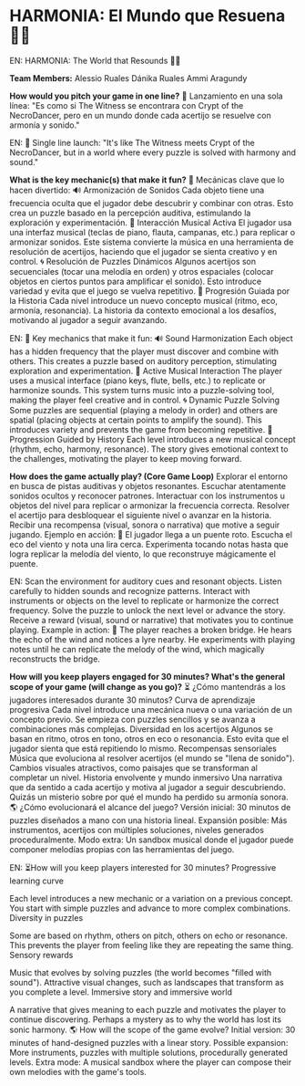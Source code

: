 # HARMONIA: El Mundo que Resuena 🎼✨
EN: HARMONIA: The World that Resounds 🎼✨

**Team Members:** 
Alessio Ruales
Dánika Ruales
Ammi Aragundy

**How would you pitch your game in one line?**
📢 Lanzamiento en una sola línea:
"Es como si The Witness se encontrara con Crypt of the NecroDancer, pero en un mundo donde cada acertijo se resuelve con armonía y sonido."

EN: 📢 Single line launch:
"It's like The Witness meets Crypt of the NecroDancer, but in a world where every puzzle is solved with harmony and sound."


**What is the key mechanic(s) that make it fun?**
🎼 Mecánicas clave que lo hacen divertido:
🔊 Armonización de Sonidos
Cada objeto tiene una frecuencia oculta que el jugador debe descubrir y combinar con otras.
Esto crea un puzzle basado en la percepción auditiva, estimulando la exploración y experimentación.
🎹 Interacción Musical Activa
El jugador usa una interfaz musical (teclas de piano, flauta, campanas, etc.) para replicar o armonizar sonidos.
Este sistema convierte la música en una herramienta de resolución de acertijos, haciendo que el jugador se sienta creativo y en control.
🌀 Resolución de Puzzles Dinámicos
Algunos acertijos son secuenciales (tocar una melodía en orden) y otros espaciales (colocar objetos en ciertos puntos para amplificar el sonido).
Esto introduce variedad y evita que el juego se vuelva repetitivo.
📖 Progresión Guiada por la Historia
Cada nivel introduce un nuevo concepto musical (ritmo, eco, armonía, resonancia).
La historia da contexto emocional a los desafíos, motivando al jugador a seguir avanzando.

EN: 🎼 Key mechanics that make it fun:
🔊 Sound Harmonization
Each object has a hidden frequency that the player must discover and combine with others.
This creates a puzzle based on auditory perception, stimulating exploration and experimentation.
🎹 Active Musical Interaction
The player uses a musical interface (piano keys, flute, bells, etc.) to replicate or harmonize sounds.
This system turns music into a puzzle-solving tool, making the player feel creative and in control.
🌀 Dynamic Puzzle Solving
Some puzzles are sequential (playing a melody in order) and others are spatial (placing objects at certain points to amplify the sound).
This introduces variety and prevents the game from becoming repetitive.
📖 Progression Guided by History
Each level introduces a new musical concept (rhythm, echo, harmony, resonance).
The story gives emotional context to the challenges, motivating the player to keep moving forward.





**How does the game actually play? (Core Game Loop)**
Explorar el entorno en busca de pistas auditivas y objetos resonantes.
Escuchar atentamente sonidos ocultos y reconocer patrones.
Interactuar con los instrumentos u objetos del nivel para replicar o armonizar la frecuencia correcta.
Resolver el acertijo para desbloquear el siguiente nivel o avanzar en la historia.
Recibir una recompensa (visual, sonora o narrativa) que motive a seguir jugando.
Ejemplo en acción:
📍 El jugador llega a un puente roto. Escucha el eco del viento y nota una lira cerca. Experimenta tocando notas hasta que logra replicar la melodía del viento, lo que reconstruye mágicamente el puente.

EN: Scan the environment for auditory cues and resonant objects.
Listen carefully to hidden sounds and recognize patterns.
Interact with instruments or objects on the level to replicate or harmonize the correct frequency.
Solve the puzzle to unlock the next level or advance the story.
Receive a reward (visual, sound or narrative) that motivates you to continue playing.
Example in action:
📍 The player reaches a broken bridge. He hears the echo of the wind and notices a lyre nearby. He experiments with playing notes until he can replicate the melody of the wind, which magically reconstructs the bridge.





**How will you keep players engaged for 30 minutes? What's the general scope of your game (will change as you go)?**
⏳ ¿Cómo mantendrás a los jugadores interesados durante 30 minutos?
Curva de aprendizaje progresiva
Cada nivel introduce una mecánica nueva o una variación de un concepto previo.
Se empieza con puzzles sencillos y se avanza a combinaciones más complejas.
Diversidad en los acertijos
Algunos se basan en ritmo, otros en tono, otros en eco o resonancia.
Esto evita que el jugador sienta que está repitiendo lo mismo.
Recompensas sensoriales
Música que evoluciona al resolver acertijos (el mundo se "llena de sonido").
Cambios visuales atractivos, como paisajes que se transforman al completar un nivel.
Historia envolvente y mundo inmersivo
Una narrativa que da sentido a cada acertijo y motiva al jugador a seguir descubriendo.
Quizás un misterio sobre por qué el mundo ha perdido su armonía sonora.
🌎 ¿Cómo evolucionará el alcance del juego?
Versión inicial: 30 minutos de puzzles diseñados a mano con una historia lineal.
Expansión posible: Más instrumentos, acertijos con múltiples soluciones, niveles generados proceduralmente.
Modo extra: Un sandbox musical donde el jugador puede componer melodías propias con las herramientas del juego.



EN: ⏳How will you keep players interested for 30 minutes?
Progressive learning curve

Each level introduces a new mechanic or a variation on a previous concept.
You start with simple puzzles and advance to more complex combinations.
Diversity in puzzles

Some are based on rhythm, others on pitch, others on echo or resonance.
This prevents the player from feeling like they are repeating the same thing.
Sensory rewards

Music that evolves by solving puzzles (the world becomes "filled with sound").
Attractive visual changes, such as landscapes that transform as you complete a level.
Immersive story and immersive world

A narrative that gives meaning to each puzzle and motivates the player to continue discovering.
Perhaps a mystery as to why the world has lost its sonic harmony.
🌎 How will the scope of the game evolve?
Initial version: 30 minutes of hand-designed puzzles with a linear story.
Possible expansion: More instruments, puzzles with multiple solutions, procedurally generated levels.
Extra mode: A musical sandbox where the player can compose their own melodies with the game's tools.
